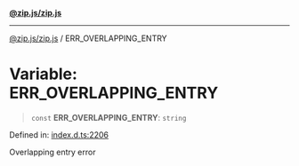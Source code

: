 [**@zip.js/zip.js**](../README.md)

***

[@zip.js/zip.js](../globals.md) / ERR\_OVERLAPPING\_ENTRY

# Variable: ERR\_OVERLAPPING\_ENTRY

> `const` **ERR\_OVERLAPPING\_ENTRY**: `string`

Defined in: [index.d.ts:2206](https://github.com/gildas-lormeau/zip.js/blob/02ec02f1298ff2b603f1b86ee545b4d21af7b520/index.d.ts#L2206)

Overlapping entry error
